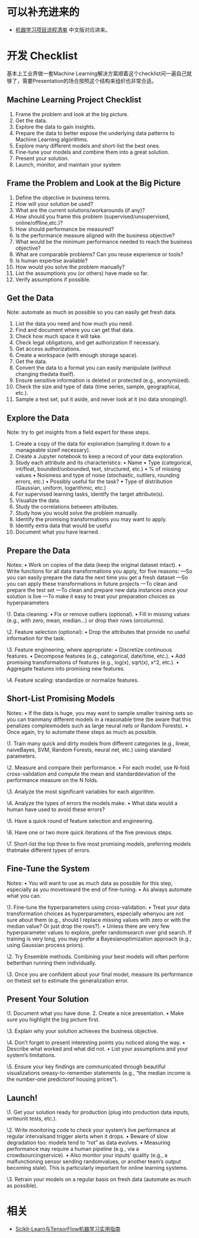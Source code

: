 
# 可以补充进来的

- [机器学习项目流程清单](https://zhuanlan.zhihu.com/p/34667595) 中文版对应进来。


# 开发 Checklist


基本上工业界做一套Machine Learning解决方案顺着这个checklist问一遍自己就够了，需要Presentation的场合按照这个结构来组织也非常合适。

## Machine Learning Project Checklist

1. Frame the problem and look at the big picture.
2. Get the data.
3. Explore the data to gain insights.
4. Prepare the data to better expose the underlying data patterns to Machine Learning algorithms.
5. Explore many different models and short-list the best ones.
6. Fine-tune your models and combine them into a great solution.
7. Present your solution.
8. Launch, monitor, and maintain your system

## Frame the Problem and Look at the Big Picture

1. Define the objective in business terms.
2. How will your solution be used?
3. What are the current solutions/workarounds (if any)?
4. How should you frame this problem (supervised/unsupervised, online/offline,etc.)?
5. How should performance be measured?
6. Is the performance measure aligned with the business objective?
7. What would be the minimum performance needed to reach the business objective?
8. What are comparable problems? Can you reuse experience or tools?
9. Is human expertise available?
10. How would you solve the problem manually?
11. List the assumptions you (or others) have made so far.
12. Verify assumptions if possible.

## Get the Data

Note: automate as much as possible so you can easily get fresh data.
1. List the data you need and how much you need.
2. Find and document where you can get that data.
3. Check how much space it will take.
4. Check legal obligations, and get authorization if necessary.
5. Get access authorizations.
6. Create a workspace (with enough storage space).
7. Get the data.
8. Convert the data to a format you can easily manipulate (without changing thedata itself).
9. Ensure sensitive information is deleted or protected (e.g., anonymized).
10. Check the size and type of data (time series, sample, geographical, etc.).
11. Sample a test set, put it aside, and never look at it (no data snooping!).

## Explore the Data

Note: try to get insights from a field expert for these steps.
1. Create a copy of the data for exploration (sampling it down to a manageable sizeif necessary).
2. Create a Jupyter notebook to keep a record of your data exploration.
3. Study each attribute and its characteristics:
• Name
• Type (categorical, int/float, bounded/unbounded, text, structured, etc.)
• % of missing values
• Noisiness and type of noise (stochastic, outliers, rounding errors, etc.)
• Possibly useful for the task?
• Type of distribution (Gaussian, uniform, logarithmic, etc.)
4. For supervised learning tasks, identify the target attribute(s).
5. Visualize the data.
6. Study the correlations between attributes.
7. Study how you would solve the problem manually.
8. Identify the promising transformations you may want to apply.
9. Identify extra data that would be useful
10. Document what you have learned.

## Prepare the Data

Notes: • Work on copies of the data (keep the original dataset intact). • Write functions for all data transformations you apply, for five reasons: —So you can easily prepare the data the next time you get a fresh dataset —So you can apply these transformations in future projects —To clean and prepare the test set —To clean and prepare new data instances once your solution is live —To make it easy to treat your preparation choices as hyperparameters

\1. Data cleaning: • Fix or remove outliers (optional). • Fill in missing values (e.g., with zero, mean, median…) or drop their rows (orcolumns).

\2. Feature selection (optional): • Drop the attributes that provide no useful information for the task.

\3. Feature engineering, where appropriate: • Discretize continuous features. • Decompose features (e.g., categorical, date/time, etc.). • Add promising transformations of features (e.g., log(x), sqrt(x), x^2, etc.). • Aggregate features into promising new features.

\4. Feature scaling: standardize or normalize features.

## Short-List Promising Models

Notes: • If the data is huge, you may want to sample smaller training sets so you can trainmany different models in a reasonable time (be aware that this penalizes complexmodels such as large neural nets or Random Forests). • Once again, try to automate these steps as much as possible.

\1. Train many quick and dirty models from different categories (e.g., linear, naiveBayes, SVM, Random Forests, neural net, etc.) using standard parameters.

\2. Measure and compare their performance. • For each model, use N-fold cross-validation and compute the mean and standarddeviation of the performance measure on the N folds.

\3. Analyze the most significant variables for each algorithm.

\4. Analyze the types of errors the models make. • What data would a human have used to avoid these errors?

\5. Have a quick round of feature selection and engineering.

\6. Have one or two more quick iterations of the five previous steps.

\7. Short-list the top three to five most promising models, preferring models thatmake different types of errors.

## Fine-Tune the System

Notes: • You will want to use as much data as possible for this step, especially as you movetoward the end of fine-tuning. • As always automate what you can.

\1. Fine-tune the hyperparameters using cross-validation. • Treat your data transformation choices as hyperparameters, especially whenyou are not sure about them (e.g., should I replace missing values with zero or with the median value? Or just drop the rows?). • Unless there are very few hyperparameter values to explore, prefer randomsearch over grid search. If training is very long, you may prefer a Bayesianoptimization approach (e.g., using Gaussian process priors).

\2. Try Ensemble methods. Combining your best models will often perform betterthan running them individually.

\3. Once you are confident about your final model, measure its performance on thetest set to estimate the generalization error.

## Present Your Solution

\1. Document what you have done. 2. Create a nice presentation. • Make sure you highlight the big picture first.

\3. Explain why your solution achieves the business objective.

\4. Don’t forget to present interesting points you noticed along the way. • Describe what worked and what did not. • List your assumptions and your system’s limitations.

\5. Ensure your key findings are communicated through beautiful visualizations oreasy-to-remember statements (e.g., “the median income is the number-one predictorof housing prices”).

## Launch!

\1. Get your solution ready for production (plug into production data inputs, writeunit tests, etc.).

\2. Write monitoring code to check your system’s live performance at regular intervalsand trigger alerts when it drops. • Beware of slow degradation too: models tend to “rot” as data evolves. • Measuring performance may require a human pipeline (e.g., via a crowdsourcingservice). • Also monitor your inputs’ quality (e.g., a malfunctioning sensor sending randomvalues, or another team’s output becoming stale). This is particularly important for online learning systems.

\3. Retrain your models on a regular basis on fresh data (automate as much as possible).



# 相关

- [Scikit-Learn与TensorFlow机器学习实用指南](https://book.douban.com/subject/27154347/)
